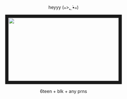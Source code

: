 

<p align="center">
heyyy (๑>؂•̀๑)
</p>

<p align="center">
<img src="https://i.pinimg.com/736x/ee/bb/73/eebb735a68400455121b4b8a032c02dd.jpg" width="350" height="200" border="10"/>
</p>

<p align="center">
6teen + blk + any prns
</p>



<!--
**mmwahhh/mmwahhh** is a ✨ _special_ ✨ repository because its `README.md` (this file) appears on your GitHub profile.

Here are some ideas to get you started:


‎ 
‎ 
‎ 
‎ 
‎ 
‎ 
